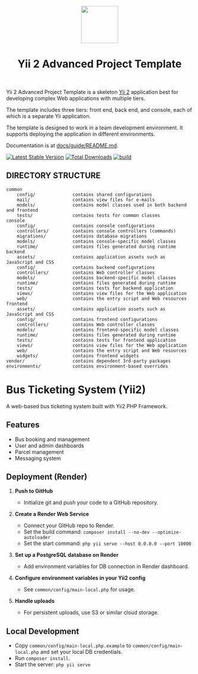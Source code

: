 <p align="center">
    <a href="https://github.com/yiisoft" target="_blank">
        <img src="https://avatars0.githubusercontent.com/u/993323" height="100px">
    </a>
    <h1 align="center">Yii 2 Advanced Project Template</h1>
    <br>
</p>

Yii 2 Advanced Project Template is a skeleton [Yii 2](https://www.yiiframework.com/) application best for
developing complex Web applications with multiple tiers.

The template includes three tiers: front end, back end, and console, each of which
is a separate Yii application.

The template is designed to work in a team development environment. It supports
deploying the application in different environments.

Documentation is at [docs/guide/README.md](docs/guide/README.md).

[![Latest Stable Version](https://img.shields.io/packagist/v/yiisoft/yii2-app-advanced.svg)](https://packagist.org/packages/yiisoft/yii2-app-advanced)
[![Total Downloads](https://img.shields.io/packagist/dt/yiisoft/yii2-app-advanced.svg)](https://packagist.org/packages/yiisoft/yii2-app-advanced)
[![build](https://github.com/yiisoft/yii2-app-advanced/workflows/build/badge.svg)](https://github.com/yiisoft/yii2-app-advanced/actions?query=workflow%3Abuild)

DIRECTORY STRUCTURE
-------------------

```
common
    config/              contains shared configurations
    mail/                contains view files for e-mails
    models/              contains model classes used in both backend and frontend
    tests/               contains tests for common classes    
console
    config/              contains console configurations
    controllers/         contains console controllers (commands)
    migrations/          contains database migrations
    models/              contains console-specific model classes
    runtime/             contains files generated during runtime
backend
    assets/              contains application assets such as JavaScript and CSS
    config/              contains backend configurations
    controllers/         contains Web controller classes
    models/              contains backend-specific model classes
    runtime/             contains files generated during runtime
    tests/               contains tests for backend application    
    views/               contains view files for the Web application
    web/                 contains the entry script and Web resources
frontend
    assets/              contains application assets such as JavaScript and CSS
    config/              contains frontend configurations
    controllers/         contains Web controller classes
    models/              contains frontend-specific model classes
    runtime/             contains files generated during runtime
    tests/               contains tests for frontend application
    views/               contains view files for the Web application
    web/                 contains the entry script and Web resources
    widgets/             contains frontend widgets
vendor/                  contains dependent 3rd-party packages
environments/            contains environment-based overrides
```

# Bus Ticketing System (Yii2)

A web-based bus ticketing system built with Yii2 PHP Framework.

## Features
- Bus booking and management
- User and admin dashboards
- Parcel management
- Messaging system

## Deployment (Render)

1. **Push to GitHub**
   - Initialize git and push your code to a GitHub repository.

2. **Create a Render Web Service**
   - Connect your GitHub repo to Render.
   - Set the build command: `composer install --no-dev --optimize-autoloader`
   - Set the start command: `php yii serve --host 0.0.0.0 --port 10000`

3. **Set up a PostgreSQL database on Render**
   - Add environment variables for DB connection in Render dashboard.

4. **Configure environment variables in your Yii2 config**
   - See `common/config/main-local.php` for usage.

5. **Handle uploads**
   - For persistent uploads, use S3 or similar cloud storage.

## Local Development

- Copy `common/config/main-local.php.example` to `common/config/main-local.php` and set your local DB credentials.
- Run `composer install`.
- Start the server: `php yii serve`
